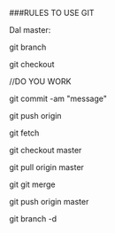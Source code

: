 ###RULES TO USE GIT

Dal master:

git branch <yourbranch>
  
git checkout <yourbranch>
  
//DO YOU WORK
  
git commit -am "message"
  
git push origin <yourbranch>
  
git fetch
  
git checkout master
  
git pull origin master
  
git git merge <yourbranch>
  
git push origin master
  
git branch -d <yourbranch>

